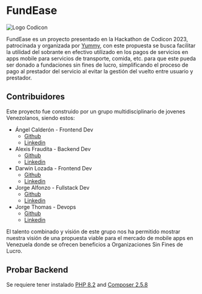 
# FundEase

![Logo Codicon](../src/assets/codicon.png)

FundEase es un proyecto presentado en la Hackathon de Codicon 2023, patrocinada y organizada por [Yummy](https://www.yummysuperapp.com/), con este propuesta se busca facilitar la utilidad del sobrante en efectivo utilizado en los pagos de servicios en apps mobile para servicios de transporte, comida, etc. para que este pueda ser donado a fundaciones sin fines de lucro, simplificando el proceso de pago al prestador del servicio al evitar la gestión del vuelto entre usuario y prestador.

## Contribuidores

Este proyecto fue construido por un grupo multidisciplinario de jovenes Venezolanos, siendo estos:

- Ángel Calderón - Frontend Dev
    - [Github](https://github.com/Doble-2)
    - [Linkedin](https://www.linkedin.com/in/angeld2/)
- Alexis Fraudita - Backend Dev
    - [Github](https://github.com/alefram)
    - [Linkedin](https://www.linkedin.com/in/alefram/)
- Darwin Lozada - Frontend Dev
    - [Github](https://github.com/DarwinLozada)
    - [Linkedin](https://www.linkedin.com/in/darwin-lozada-41443b194/)
- Jorge Alfonzo - Fullstack Dev
    - [Github](https://github.com/gorritocodes)
    - [Linkedin](https://www.linkedin.com/in/gorritocodes/)
- Jorge Thomas - Devops
    - [Github](https://github.com/Akrista)
    - [Linkedin](https://www.linkedin.com/in/akrista/)

El talento combinado y visión de este grupo nos ha permitido mostrar nuestra visión de una propuesta viable para el mercado de mobile apps en Venezuela donde se ofrecen beneficios a Organizaciones Sin Fines de Lucro.

## Probar Backend

Se requiere tener instalado [PHP 8.2]() and [Composer 2.5.8]()

